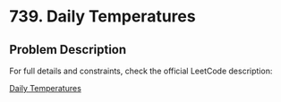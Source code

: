 # 739. Daily Temperatures

## Problem Description

For full details and constraints, check the official LeetCode description:

[Daily Temperatures](https://leetcode.com/problems/daily-temperatures/description/)

